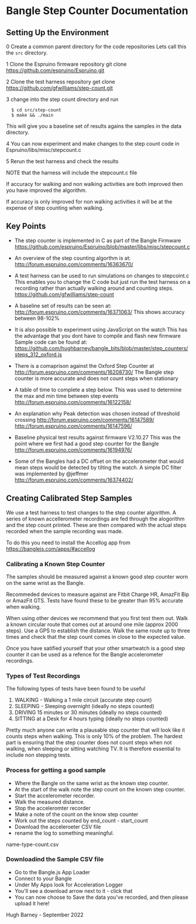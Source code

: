 

# Bangle Step Counter Documentation


## Setting Up the Environment

0 Create a common parent directory for the code repositories
  Lets call this the `src` directory.

1 Clone the Espruino firmware repository
  git clone https://github.com/espruino/Espruino.git

2 Clone the test harness repository
  get clone https://github.com/gfwilliams/step-count.git

3 change into the step count directory and run

      $ cd src/step-count
      $ make && ./main
  
  This will give you a baseline set of results agains the samples in the data
  directory.

4 You can now experiment and make changes to the step count code
  in Espruino/libs/misc/stepcount.c

5 Rerun the test harness and check the results

  NOTE that the harness will include the stepcount.c file

  If accuracy for walking and non walking activities are both improved
  then you have improved the algorithm.

  If accuracy is only improved for non walking activities it will be at the
  expense of step counting when walking.
  


## Key Points

* The step counter is implemented in C as part of the Bangle Firmware
  https://github.com/espruino/Espruino/blob/master/libs/misc/stepcount.c

* An overview of the step counting algorthm is at:
  http://forum.espruino.com/comments/16363670/

* A test harness can be used to run simulations on changes to stepcoint.c
  This enables you to change the C code but just run the test harness on a recording
  rather than actually walking around and counting steps.
  https://github.com/gfwilliams/step-count

* A baseline set of results can be seen at:
  http://forum.espruino.com/comments/16371063/
  This shows accuracy between 98-102%

* It is also possible to experiment using JavaScript on the watch
  This has the advantage that you dont have to compile and flash new firmware
  Sample code can be found at:
  https://github.com/hughbarney/bangle_bits/blob/master/step_counters/steps_312_oxford.js
  
* There is a comaprison against the Oxford Step Counter at 
  http://forum.espruino.com/comments/16208730/
  The Bangle step counter is more accurate and does not count steps when stationary

* A table of time to complete a step below.
  This was used to determine the max and min time between step events 
  http://forum.espruino.com/comments/16122158/

* An explanation why Peak detection was chosen instead of threshold crossing
  http://forum.espruino.com/comments/16147589/
  http://forum.espruino.com/comments/16147596/

* Baseline physical test results against firmware V2.10.27
  This was the point where we first had a good step counter for the Bangle
  http://forum.espruino.com/comments/16194976/

* Some of the Bangles had a DC offset on the accelerometer that would mean steps
  would be detected by tilting the watch.  A simple DC filter was implemented by @jeffmer
  http://forum.espruino.com/comments/16374402/



## Creating Calibrated Step Samples

We use a test harness to test changes to the step counter algorithm.
A series of known accellerometer recordings are fed through the
alogorithm and the step count printed.  These are then compared with
the actual steps recorded when the sample recording was made.


To do this you need to install the Accellog app from
https://banglejs.com/apps/#accellog


### Calibrating a Known Step Counter

The samples should be measured against a known good step counter worn
on the same wrist as the Bangle.

Recommeded devices to measure against are Fitbit Charge HR, AmazFit
Bip or AmazFit GTS.  Tests have found these to be greater than 95%
accurate when walking.

When using other devices we recommend that you first test them out.
Walk a known circular route that comes out at around one mile (approx
2000 steps).  Use a GPS to establish the distance.  Walk the same
route up to three times and check that the step count comes in close
to the expected value.

Once you have satified yourself that your other smartwatch is a good
step counter it can be used as a refence for the Bangle accelerometer
recordings.


### Types of Test Recordings

The following types of tests have been found to be useful

1) WALKING - Walking a 1 mile circuit (accurate step count)
2) SLEEPING - Sleeping overnight (ideally no steps counted)
3) DRIVING 15 minutes or 30 minutes  (ideally no steps counted)
4) SITTING at a Desk for 4 hours typing (ideally no steps counted)

Pretty much anyone can write a plausable step counter that will look
like it counts steps when walking.  This is only 10% of the problem.
The hardest part is ensuring that the step counter does not count
steps when not walking, when sleeping or sitting watching TV.  It is
therefore essential to include non stepping tests.


### Process for getting a good sample

- Where the Bangle on the same wrist as the known step counter.
- At the start of the walk note the step count on the known step counter.
- Start the accelerometer recorder.
- Walk the measured distance.
- Stop the acceleromter recorder
- Make a note of the count on the know step counter
- Work out the steps counted by end_count - start_count
- Download the acceleroeter CSV file
- rename the log to something meaningful.

name-type-count.csv


### Downloadind the Sample CSV file

- Go to the Bangle.js App Loader
- Connect to your Bangle
- Under My Apps look for Acceleration Logger
- You'll see a download arrow next to it - click that
- You can now choose to Save the data you've recorded, and then please upload it here!


Hugh Barney - September 2022

